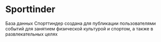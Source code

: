 # Sporttinder
База данных Спорттиндер создана для публикации пользователями событий для занятием физической культурой и спортом, а также в развлекательных целях
